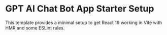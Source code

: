 # GPT AI Chat Bot App Starter Setup

This template provides a minimal setup to get React 19 working in Vite with HMR and some ESLint rules.